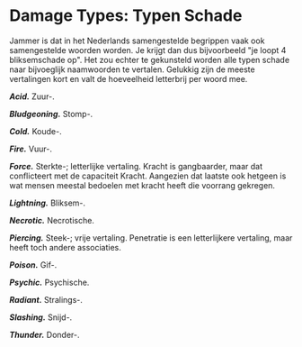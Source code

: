 # Damage Types: Typen Schade

Jammer is dat in het Nederlands samengestelde begrippen vaak ook samengestelde woorden worden.
Je krijgt dan dus bijvoorbeeld "je loopt 4 bliksemschade op".
Het zou echter te gekunsteld worden alle typen schade naar bijvoeglijk naamwoorden te vertalen.
Gelukkig zijn de meeste vertalingen kort en valt de hoeveelheid letterbrij per woord mee.

**_Acid._**
Zuur-.

**_Bludgeoning._**
Stomp-.

**_Cold._**
Koude-.

**_Fire._**
Vuur-.

**_Force._**
Sterkte-; letterlijke vertaling.
Kracht is gangbaarder, maar dat conflicteert met de capaciteit Kracht.
Aangezien dat laatste ook hetgeen is wat mensen meestal bedoelen met kracht heeft die voorrang gekregen.

**_Lightning._**
Bliksem-.

**_Necrotic._**
Necrotische.

**_Piercing._**
Steek-; vrije vertaling.
Penetratie is een letterlijkere vertaling, maar heeft toch andere associaties.

**_Poison._**
Gif-.

**_Psychic._**
Psychische.

**_Radiant._**
Stralings-.

**_Slashing._**
Snijd-.

**_Thunder._**
Donder-.
